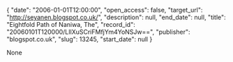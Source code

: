 {
  "date": "2006-01-01T12:00:00", 
  "open_access": false, 
  "target_url": "http://seyanen.blogspot.co.uk/", 
  "description": null, 
  "end_date": null, 
  "title": "Eightfold Path of Naniwa, The", 
  "record_id": "20060101T120000/LIlXuSCriFMfjYm4YoNSJw==", 
  "publisher": "blogspot.co.uk", 
  "slug": 13245, 
  "start_date": null
}

None